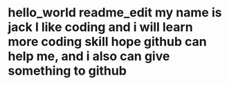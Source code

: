 # hello_world readme_edit my name is jack l like coding and i will learn more coding skill hope github can help me, and i also can give something to github

